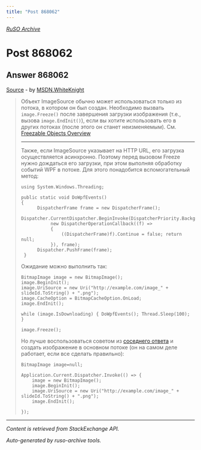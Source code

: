 ```yaml
---
title: "Post 868062"
---
```

<p><i><a href="https://github.com/MSDN-WhiteKnight/ruso-archive/">RuSO Archive</a></i></p>
<h1>Post 868062</h1>
<h2>Answer 868062</h2>
<p><a href="https://ru.stackoverflow.com/a/868062/">Source</a> - by <a href="https://ru.stackoverflow.com/users/240512/msdn-whiteknight">MSDN.WhiteKnight</a></p>
<blockquote>
<p>Объект ImageSource обычно может использоваться только из потока, в котором он был создан. Необходимо вызвать <code>image.Freeze()</code> после завершения загрузки изображения (т.е., вызова <code>image.EndInit()</code>), если вы хотите использовать его в других потоках (после этого он станет неизменяемым). См. <a href="https://docs.microsoft.com/ru-ru/dotnet/framework/wpf/advanced/freezable-objects-overview" rel="nofollow noreferrer">Freezable Objects Overview</a></p>

<hr>

<p>Также, если ImageSource указывает на HTTP URL, его загрузка осуществляется асинхронно. Поэтому перед вызовом Freeze нужно дождаться его загрузки, при этом выполняя обработку событий WPF в потоке. Для этого понадобится вспомогательный метод:</p>

<pre><code>using System.Windows.Threading;

public static void DoWpfEvents()
{
      DispatcherFrame frame = new DispatcherFrame();
      Dispatcher.CurrentDispatcher.BeginInvoke(DispatcherPriority.Background,
           new DispatcherOperationCallback((f) =&gt;
           {
               ((DispatcherFrame)f).Continue = false; return null;
           }), frame);
      Dispatcher.PushFrame(frame);
 } 
</code></pre>

<p>Ожидание можно выполнить так:</p>

<pre><code>BitmapImage image = new BitmapImage();
image.BeginInit();
image.UriSource = new Uri("http://example.com/image_" + slideId.ToString() + ".png");
image.CacheOption = BitmapCacheOption.OnLoad;
image.EndInit();

while (image.IsDownloading) { DoWpfEvents(); Thread.Sleep(100); }                     

image.Freeze();
</code></pre>

<p>Но лучше воспользоваться советом из <a href="https://ru.stackoverflow.com/a/867086/240512">соседнего ответа</a> и создать изображение в основном потоке (он на самом деле работает, если все сделать правильно):</p>

<pre><code>BitmapImage image=null;

Application.Current.Dispatcher.Invoke(() =&gt; {
    image = new BitmapImage();
    image.BeginInit();
    image.UriSource = new Uri("http://example.com/image_" + slideId.ToString() + ".png");        
    image.EndInit();

});
</code></pre>

</blockquote>
<hr/>
<p><i>Content is retrieved from StackExchange API. </i></p>
<p><i>Auto-generated by ruso-archive tools. </i></p>
